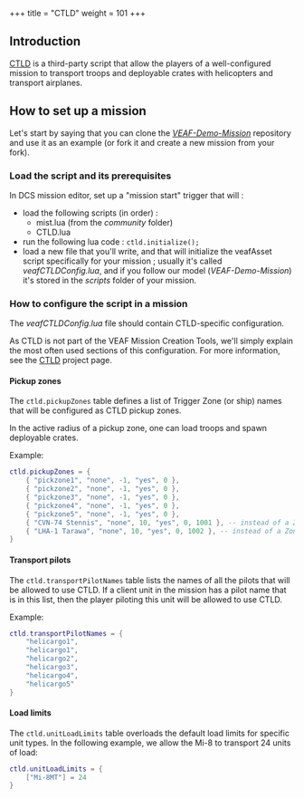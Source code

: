 +++
title = "CTLD"
weight = 101
+++

## Introduction

[CTLD](https://github.com/ciribob/DCS-CTLD) is a third-party script that allow the players of a well-configured mission to transport troops and deployable crates with helicopters and transport airplanes.

## How to set up a mission

Let's start by saying that you can clone the *[VEAF-Demo-Mission](https://github.com/VEAF/VEAF-Demo-Mission)* repository and use it as an example (or fork it and create a new mission from your fork).

### Load the script and its prerequisites

In DCS mission editor, set up a "mission start" trigger that will :

* load the following scripts (in order) :
  * mist.lua (from the *community* folder)
  * CTLD.lua
* run the following lua code : `ctld.initialize();`
* load a new file that you'll write, and that will initialize the veafAsset script specifically for your mission ; usually it's called *veafCTLDConfig.lua*, and if you follow our model (*VEAF-Demo-Mission*) it's stored in the *scripts* folder of your mission.

### How to configure the script in a mission

The *veafCTLDConfig.lua* file should contain CTLD-specific configuration.

As CTLD is not part of the VEAF Mission Creation Tools, we'll simply explain the most often used sections of this configuration. For more information, see the [CTLD](https://github.com/ciribob/DCS-CTLD) project page.

#### Pickup zones

The ``ctld.pickupZones`` table defines a list of Trigger Zone (or ship) names that will be configured as CTLD pickup zones.

In the active radius of a pickup zone, one can load troops and spawn deployable crates.

Example:

```lua
ctld.pickupZones = {
    { "pickzone1", "none", -1, "yes", 0 },
    { "pickzone2", "none", -1, "yes", 0 },
    { "pickzone3", "none", -1, "yes", 0 },
    { "pickzone4", "none", -1, "yes", 0 },
    { "pickzone5", "none", -1, "yes", 0 },
    { "CVN-74 Stennis", "none", 10, "yes", 0, 1001 }, -- instead of a Zone Name you can also use the UNIT NAME of a ship
    { "LHA-1 Tarawa", "none", 10, "yes", 0, 1002 }, -- instead of a Zone Name you can also use the UNIT NAME of a ship
}
```

#### Transport pilots

The ``ctld.transportPilotNames`` table lists the names of all the pilots that will be allowed to use CTLD. If a client unit in the mission has a pilot name that is in this list, then the player piloting this unit will be allowed to use CTLD.

Example:

```lua
ctld.transportPilotNames = {
    "helicargo1",
    "helicargo1",
    "helicargo2",
    "helicargo3",
    "helicargo4",
    "helicargo5"
}
```

#### Load limits

The ``ctld.unitLoadLimits`` table overloads the default load limits for specific unit types. In the following example, we allow the Mi-8 to transport 24 units of load:

```lua
ctld.unitLoadLimits = {
    ["Mi-8MT"] = 24
}
```
